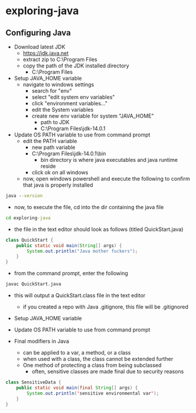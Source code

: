 # exploring-java

## Configuring Java
- Download latest JDK
    - https://jdk.java.net
    - extract zip to C:\Program Files
    - copy the path of the JDK installed directory
        - C:\Program Files
- Setup JAVA_HOME variable
    - navigate to windows settings
        - search for "env"
        - select "edit system env variables"
        - click "environment variables..."
        - edit the System variables
        - create new env variable for system "JAVA_HOME"
            - path to JDK
            - C:\Program Files\jdk-14.0.1
- Update OS PATH variable to use from command prompt
    - edit the PATH variable
        - new path variable
        - C:\Program Files\jdk-14.0.1\bin
            - bin directory is where java executables and java runtime reside
        - click ok on all windows
    - now, open windows powershell and execute the following to confirm that java is properly installed
```cmd
java --version
```
- now, to execute the file, cd into the dir containing the java file
```cmd
cd exploring-java
```
- the file in the text editor should look as follows (titled QuickStart.java)
```Java
class QuickStart {
    public static void main(String[] args) {
        System.out.println("Java mother fuckers");
    }
}
```
- from the command prompt, enter the following
```cmd
javac QuickStart.java
```
- this will output a QuickStart.class file in the text editor
    - if you created a repo with Java .gitignore, this file will be .gitignored

- Setup JAVA_HOME variable
- Update OS PATH variable to use from command prompt









- Final modifiers in Java
    - can be applied to a var, a method, or a class
    - when used with a class, the class cannot be extended further
    - One method of protecting a class from being subclassed
        - often, sensitive classes are made final due to security reasons
```Java
class SensitiveData {
    public static void main(final String[] args) {
        System.out.println('sensitive environmental var');
    }
}
```